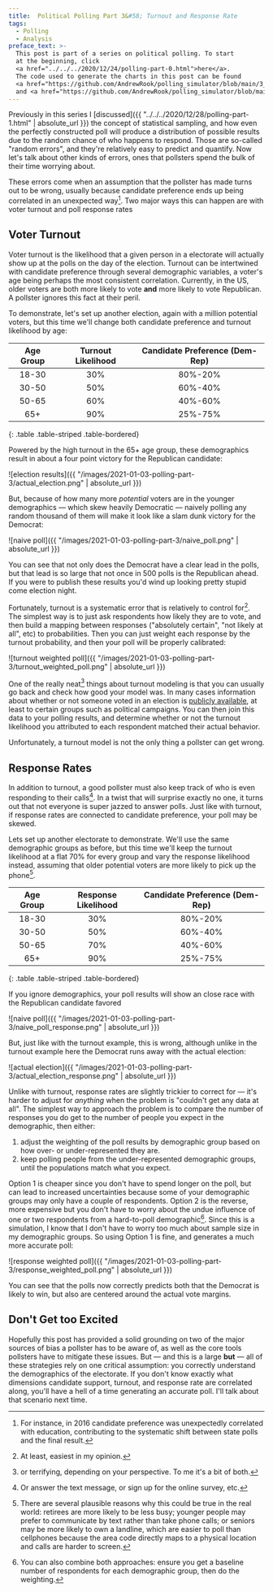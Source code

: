 ```yaml
---
title:  Political Polling Part 3&#58; Turnout and Response Rate
tags:
  - Polling
  - Analysis
preface_text: >-
  This post is part of a series on political polling. To start 
  at the beginning, click 
  <a href="../../../2020/12/24/polling-part-0.html">here</a>.
  The code used to generate the charts in this post can be found
  <a href="https://github.com/AndrewRook/polling_simulator/blob/main/3_turnout.ipynb">here</a>
  and <a href="https://github.com/AndrewRook/polling_simulator/blob/main/4_response_rate.ipynb">here</a>.
---
```


Previously in this series I 
[discussed]({{ "../../../2020/12/28/polling-part-1.html" | absolute_url }}) 
the concept of statistical sampling, and how even the perfectly
constructed poll will produce a distribution of possible results
due to the random chance of who happens to respond. Those are
so-called "random errors", and they're relatively easy to predict
and quantify. Now let's talk about other kinds of errors, ones
that pollsters spend the bulk of their time worrying about.  

<!--more-->

These errors come when an assumption that the pollster has made
turns out to be wrong, usually because candidate preference ends
up being correlated in an unexpected way[^education]. Two major
ways this can happen are with voter turnout and poll response rates

## Voter Turnout
Voter turnout is the likelihood that a given person in a electorate
will actually show up at the polls on the day of the election. Turnout
can be intertwined with candidate preference through several demographic
variables, a voter's age being perhaps the most consistent correlation.
Currently, in the US, older voters are both more likely to vote **and**
more likely to vote Republican. A pollster ignores this fact at their
peril. 
 
To demonstrate, let's set up another election, again with
a million potential voters, but this time we'll change
both candidate preference and turnout likelihood by age:

| Age Group | Turnout Likelihood | Candidate Preference (Dem-Rep) |
|:---------:|:------------------:|:------------------------------:|
| 18-30     | 30%                | 80%-20%                        | 
| 30-50     | 50%                | 60%-40%                        |
| 50-65     | 60%                | 40%-60%                        |
| 65+       | 90%                | 25%-75%                        |
{: .table .table-striped .table-bordered}

Powered by the high turnout in the 65+ age group, these demographics result in 
about a four point victory for the Republican candidate:

![election results]({{ "/images/2021-01-03-polling-part-3/actual_election.png" | absolute_url }})

But, because of how many more _potential_ voters are in the younger
demographics — which skew heavily Democratic — naively polling any
random thousand of them will make it look like a slam dunk victory for 
the Democrat:

![naive poll]({{ "/images/2021-01-03-polling-part-3/naive_poll.png" | absolute_url }})  

You can see that not only does the Democrat have a clear lead 
in the polls, but that lead is so large that not once in 500
polls is the Republican ahead. If you were to publish these
results you'd wind up looking pretty stupid come election night.

Fortunately, turnout is a systematic error that is relatively
to control for[^easy]. The simplest way is to just ask respondents
how likely they are to vote, and then build a mapping between 
responses ("absolutely certain", "not likely at all", etc) to 
probabilities. Then you can just weight each response by the 
turnout probability, and then your poll will be properly calibrated:

![turnout weighted poll]({{ "/images/2021-01-03-polling-part-3/turnout_weighted_poll.png" | absolute_url }})

One of the really neat[^scary] things about turnout modeling is that you 
can usually go back and check how good your model was. In many cases
information about whether or not someone voted in an election is
[publicly available](https://www.findlaw.com/voting/how-u-s--elections-work/what-information-is-public-from-your-voting-record.html),
at least to certain groups such as political campaigns. You can then
join this data to your polling results, and determine whether or not
the turnout likelihood you attributed to each respondent matched their
actual behavior.

Unfortunately, a turnout model is not the only thing a pollster
can get wrong. 

## Response Rates
In addition to turnout, a good pollster must also
keep track of who is even responding to their calls[^phone].
In a twist that will surprise
exactly no one, it turns out that not everyone is super jazzed to
answer polls. Just like with turnout, if response rates are connected
to candidate preference, your poll may be skewed.

Lets set up another electorate to demonstrate. 
We'll use the same demographic groups as before, but this time
we'll keep the turnout likelihood at a flat 70% for every group
and vary the response likelihood instead, assuming that older
potential voters are more likely to pick up the phone[^landlines].
 
| Age Group | Response Likelihood | Candidate Preference (Dem-Rep) |
|:---------:|:------------------:|:------------------------------:|
| 18-30     | 30%                | 80%-20%                        | 
| 30-50     | 50%                | 60%-40%                        |
| 50-65     | 70%                | 40%-60%                        |
| 65+       | 90%                | 25%-75%                        |
{: .table .table-striped .table-bordered}

If you ignore demographics, your poll results will show an close race
with the Republican candidate favored

![naive poll]({{ "/images/2021-01-03-polling-part-3/naive_poll_response.png" | absolute_url }})

But, just like with the turnout example, this is wrong, although unlike
in the turnout example here the Democrat runs away with the actual
election:

![actual election]({{ "/images/2021-01-03-polling-part-3/actual_election_response.png" | absolute_url }})

Unlike with turnout, response rates are slightly trickier to correct
for — it's harder to adjust for _anything_ when the problem is 
"couldn't get any data at all". The simplest way to
approach the problem is to compare the number of responses you
do get to the number of people you expect in the demographic,
then either:
1. adjust the weighting of the poll results by demographic group
   based on how over- or under-represented they are.
2. keep polling people from the under-represented demographic groups,
   until the populations match what you expect.
   
Option 1 is cheaper since you don't have to spend longer on the poll,
but can lead to increased uncertainties because some of your demographic
groups may only have a couple of respondents. Option 2 is the reverse,
more expensive but you don't have to worry about the undue influence
of one or two respondents from a hard-to-poll demographic[^combined].
Since this is a simulation, I know that I don't have to worry too much
about sample size in my demographic groups. So using Option 1 is fine,
and generates a much more accurate poll:

![response weighted poll]({{ "/images/2021-01-03-polling-part-3/response_weighted_poll.png" | absolute_url }})

You can see that the polls now correctly predicts both that the
Democrat is likely to win, but also are centered around the actual
vote margins.

## Don't Get too Excited
Hopefully this post has provided a solid grounding on two of the
major sources of bias a pollster has to be aware of, as well as
the core tools pollsters have to mitigate these issues. But —
and this is a large **but** — all of these strategies rely on 
one critical assumption: you correctly understand the demographics
of the electorate. If you don't know exactly what dimensions
candidate support, turnout, and response rate are correlated along,
you'll have a hell of a time generating an accurate poll. I'll talk
about that scenario next time.
 

[^education]:
    For instance, in 2016 candidate preference was unexpectedly 
    correlated with education, contributing to the systematic
    shift between state polls and the final result.
    
[^easy]:
    At least, easiest in my opinion.
    
[^scary]:
    or terrifying, depending on your perspective. To me it's a bit
    of both.
    
[^phone]:
    Or answer the text message, or sign up for the online survey, etc.
    
[^landlines]:
    There are several plausible reasons why this could be true in 
    the real world: retirees are more likely to be less busy; younger
    people may prefer to communicate by text rather than take phone
    calls; or seniors may be more likely to own a landline, which
    are easier to poll than cellphones because the area code
    directly maps to a physical location and calls are harder
    to screen.
    
[^combined]:
     You can also combine both approaches: ensure you get a 
     baseline number of respondents for each demographic group, 
     then do the weighting.